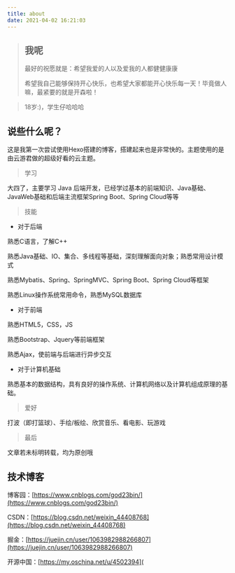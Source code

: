 ```yaml
---
title: about
date: 2021-04-02 16:21:03
---
```




> ## 我呢
>
> 最好的祝愿就是：希望我爱的人以及爱我的人都健健康康
>
> 希望我自己能够保持开心快乐，也希望大家都能开心快乐每一天！毕竟做人嘛，最紧要的就是开森啦！



> 18岁:)，学生仔哈哈哈

## 说些什么呢？

这是我第一次尝试使用Hexo搭建的博客，搭建起来也是非常快的。主题使用的是由云游君做的超级好看的云主题。

> 学习

大四了，主要学习 Java 后端开发，已经学过基本的前端知识、Java基础、JavaWeb基础和后端主流框架Spring Boot、Spring Cloud等等



> 技能

- 对于后端

熟悉C语言，了解C++

熟悉Java基础、IO、集合、多线程等基础，深刻理解面向对象；熟悉常用设计模式

熟悉Mybatis、Spring、SpringMVC、Spring Boot、Spring Cloud等框架

熟悉Linux操作系统常用命令，熟悉MySQL数据库

- 对于前端

熟悉HTML5，CSS，JS

熟悉Bootstrap、Jquery等前端框架

熟悉Ajax，使前端与后端进行异步交互

- 对于计算机基础

熟悉基本的数据结构，具有良好的操作系统、计算机网络以及计算机组成原理的基础。

> 爱好

打波（即打篮球）、手绘/板绘、欣赏音乐、看电影、玩游戏

> 最后

文章若未标明转载，均为原创哦

## 技术博客

博客园：[https://www.cnblogs.com/god23bin/](https://www.cnblogs.com/god23bin/)

CSDN：[https://blog.csdn.net/weixin_44408768](https://blog.csdn.net/weixin_44408768)

掘金：[https://juejin.cn/user/1063982988266807](https://juejin.cn/user/1063982988266807)

开源中国：[https://my.oschina.net/u/4502394](